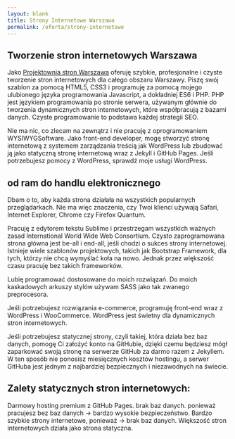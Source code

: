 ```yaml
---
layout: blank
title: Strony Internetowe Warszawa
permalink: /oferta/strony-internetowe
---
```


## Tworzenie stron internetowych Warszawa
Jako [Projektownia stron Warszawa](/) oferuję szybkie, profesjonalne i czyste tworzenie stron internetowych dla całego obszaru Warszawy. Piszę swój szablon za pomocą HTML5, CSS3 i programuję za pomocą mojego ulubionego języka programowania Javascript, a dokładniej ES6 i PHP. PHP jest językiem programowania po stronie serwera, używanym głównie do tworzenia dynamicznych stron internetowych, które współpracują z bazami danych. Czyste programowanie to podstawa każdej strategii SEO.

Nie ma nic, co zlecam na zewnątrz i nie pracuję z oprogramowaniem WYSIWYGSoftware. Jako front-end developer, mogę stworzyć stronę internetową z systemem zarządzania treścią jak WordPress lub zbudować ją jako statyczną stronę internetową wraz z Jekyll i GitHub Pages. Jeśli potrzebujesz pomocy z WordPress, sprawdź moje usługi WordPress.



## od ram do handlu elektronicznego
Dbam o to, aby każda strona działała na wszystkich popularnych przeglądarkach. Nie ma więc znaczenia, czy Twoi klienci używają Safari, Internet Explorer, Chrome czy Firefox Quantum.

Pracuję z edytorem tekstu Sublime i przestrzegam wszystkich ważnych zasad International World Wide Web Consortium. Czysto zaprogramowana strona główna jest be-all i end-all, jeśli chodzi o sukces strony internetowej. Istnieje wiele szablonów projektowych, takich jak Bootstrap Framework, dla tych, którzy nie chcą wymyślać koła na nowo. Jednak przez większość czasu pracuję bez takich frameworków.

Lubię programować dostosowane do moich rozwiązań. Do moich kaskadowych arkuszy stylów używam SASS jako tak zwanego preprocesora.

Jeśli potrzebujesz rozwiązania e-commerce, programuję front-end wraz z WordPress i WooCommerce. WordPress jest świetny dla dynamicznych stron internetowych.

Jeśli potrzebujesz statycznej strony, czyli takiej, która działa bez baz danych, pomogę Ci założyć konto na GitHubie, dzięki czemu będziesz mógł zaparkować swoją stronę na serwerze GitHub za darmo razem z Jekyllem. W ten sposób nie ponosisz miesięcznych kosztów hostingu, a serwer GitHuba jest jednym z najbardziej bezpiecznych i niezawodnych na świecie.

## Zalety statycznych stron internetowych:
Darmowy hosting premium z GitHub Pages.
brak baz danych.
ponieważ pracujesz bez baz danych -> bardzo wysokie bezpieczeństwo.
Bardzo szybkie strony internetowe, ponieważ -> brak baz danych.
Większość stron internetowych działa jako strona statyczna.
